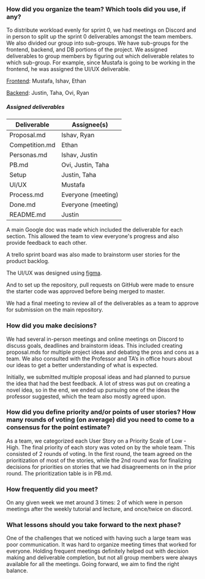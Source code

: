 ### How did you organize the team? Which tools did you use, if any?

To distribute workload evenly for sprint 0, we had meetings on Discord and in person to split up the sprint 0 deliverables amongst the team members. We also divided our group into sub-groups. We have sub-groups for the frontend, backend, and DB portions of the project. We assigned deliverables to group members by figuring out which deliverable relates to which sub-group. For example, since Mustafa is going to be working in the frontend, he was assigned the UI/UX deliverable. 
  
<ins>Frontend</ins>: Mustafa, Ishav, Ethan

<ins>Backend</ins>: Justin, Taha, Ovi, Ryan

##### Assigned deliverables 

|Deliverable   |Assignee(s)   |
|---|---|
|Proposal.md|Ishav, Ryan |
|Competition.md|Ethan |
|Personas.md|Ishav, Justin |
|PB.md|Ovi, Justin, Taha|
|Setup|Justin, Taha|
|UI/UX|Mustafa|
|Process.md|Everyone (meeting)|
|Done.md|Everyone (meeting)|
|README.md|Justin|




A main Google doc was made which included the deliverable for each section. This allowed the team to view everyone's progress and also provide feedback to each other. 

A trello sprint board was also made to brainstorm user stories for the product backlog. 

The UI/UX was designed using [figma](https://www.figma.com/).

And to set up the repository, pull requests on GitHub were made to ensure the starter code was approved before being merged to master.

We had a final meeting to review all of the deliverables as a team to approve for submission on the main repository.

### How did you make decisions?

We had several in-person meetings and online meetings on Discord to discuss goals, deadlines and brainstorm ideas. This included creating proposal.mds for multiple project ideas and debating the pros and cons as a team. We also consulted with the Professor and TA’s in office hours about our ideas to get a better understanding of what is expected.

Initially, we submitted multiple proposal ideas and had planned to pursue the idea that had the best feedback. A lot of stress was put on creating a novel idea, so in the end, we ended up pursuing one of the ideas the professor suggested, which the team also mostly agreed upon. 

### How did you define priority and/or points of user stories? How many rounds of voting (on average) did you need to come to a consensus for the point estimate?

As a team, we categorized each User Story on a Priority Scale of Low - High. The final priority of each story was voted on by the whole team. This consisted of 2 rounds of voting. In the first round, the team agreed on the prioritization of most of the stories, while the 2nd round was for finalizing decisions for priorities on stories that we had disagreements on in the prior round. The prioritization table is in PB.md.


### How frequently did you meet? 

On any given week we met around 3 times: 2 of which were in person meetings after the weekly tutorial and lecture, and once/twice on discord. 

### What lessons should you take forward to the next phase?

One of the challenges that we noticed with having such a large team was poor communication. It was hard to organize meeting times that worked for everyone. Holding frequent meetings definitely helped out with decision making and deliverable completion, but not all group members were always available for all the meetings. Going forward, we aim to find the right balance.

